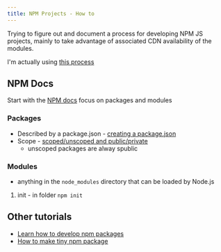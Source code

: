 ```yaml
---
title: NPM Projects - How to
---
```

Trying to figure out and document a process for developing NPM JS projects, mainly to take advantage of associated CDN availability of the modules.

I'm actually using [this process](https://auth0.com/blog/developing-npm-packages/)

## NPM Docs

Start with the [NPM docs](https://docs.npmjs.com/packages-and-modules) focus on packages and modules

### Packages

- Described by a package.json - [creating a package.json](https://docs.npmjs.com/creating-a-package-json-file)
- Scope - [scoped/unscoped and public/private](https://docs.npmjs.com/package-scope-access-level-and-visibility)
	- unscoped packages are alway spublic
### Modules

- anything in the ```node_modules``` directory that can be loaded by Node.js


1. init - in folder
    ```npm init```

## Other tutorials

- [Learn how to develop npm packages](https://auth0.com/blog/developing-npm-packages/)
- [How to make tiny npm package](https://www.freecodecamp.org/news/how-to-make-a-beautiful-tiny-npm-package-and-publish-it-2881d4307f78/)